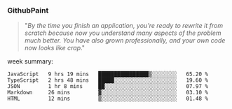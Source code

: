 
### GithubPaint

>"*By the time you finish an application, you’re ready to rewrite it from scratch because now you understand many aspects of the problem much better. You have also grown professionally, and your own code now looks like crap*." 

week summary: 
<!--START_SECTION:waka-->
```text
JavaScript   9 hrs 19 mins   ████████████████▒░░░░░░░░   65.20 % 
TypeScript   2 hrs 48 mins   █████░░░░░░░░░░░░░░░░░░░░   19.60 % 
JSON         1 hr 8 mins     ██░░░░░░░░░░░░░░░░░░░░░░░   07.97 % 
Markdown     26 mins         ▓░░░░░░░░░░░░░░░░░░░░░░░░   03.10 % 
HTML         12 mins         ▒░░░░░░░░░░░░░░░░░░░░░░░░   01.48 % 
```
<!--END_SECTION:waka-->

